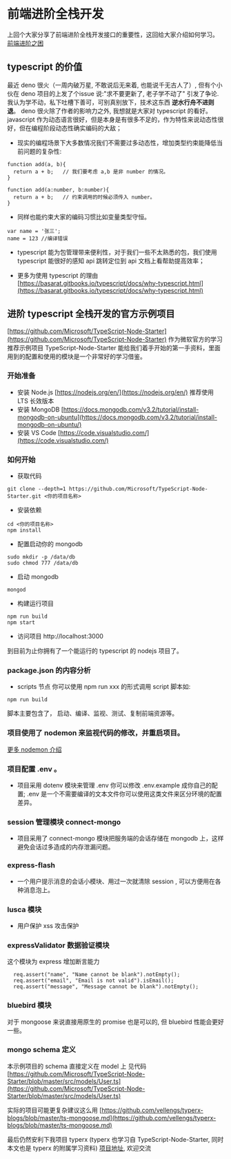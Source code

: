 # 前端进阶全栈开发
上回个大家分享了前端进阶全栈开发接口的重要性，这回给大家介绍如何学习。
[前端进阶之困](https://juejin.im/post/5b189aa5e51d4506a65856c5)
## typescript 的价值
最近 deno 很火（一周内破万星, 不敢说后无来着, 也能说千无古人了）, 但有个小伙在 deno 项目的上发了个issue 说:"求不要更新了, 老子学不动了" 引发了争论.
我认为学不动，私下吐槽下善可，可别真别放下，技术这东西 **逆水行舟不进则退**。 
deno 很火除了作者的影响力之外, 我想就是大家对 typescript 的看好。
javascript 作为动态语言很好，但是本身是有很多不足的，作为特性来说动态性很好，但在编程阶段动态性确实编码的大敌；
- 现实的编程场景下大多数情况我们不需要过多动态性，增加类型约束能降低当前问题的复杂性:

```
function add(a, b){
  return a + b;   // 我们要考虑 a,b 是非 number 的情况。
}

function add(a:number, b:number){
  return a + b;   // 约束调用的时候必须传入 number。
} 
```
- 同样也能约束大家的编码习惯比如变量类型守恒。

```
var name = '张三';
name = 123 //编译错误

```
- typescript 能为包管理带来便利性，对于我们一些不太熟悉的包，我们使用 typescript 能很好的感知 api 跳转定位到 api 文档上看帮助提高效率；

- 更多为使用 typescript 的理由 [https://basarat.gitbooks.io/typescript/docs/why-typescript.html](https://basarat.gitbooks.io/typescript/docs/why-typescript.html)

## 进阶 typescript 全栈开发的官方示例项目
  [https://github.com/Microsoft/TypeScript-Node-Starter](https://github.com/Microsoft/TypeScript-Node-Starter)
  作为微软官方的学习推荐示例项目 TypeScript-Node-Starter 能给我们着手开始的第一手资料，里面用到的配置和使用的模块是一个非常好的学习借鉴。

### 开始准备

- 安装 Node.js [https://nodejs.org/en/](https://nodejs.org/en/) 推荐使用 LTS 长效版本
- 安装 MongoDB [https://docs.mongodb.com/v3.2/tutorial/install-mongodb-on-ubuntu](https://docs.mongodb.com/v3.2/tutorial/install-mongodb-on-ubuntu/)
- 安装 VS Code [https://code.visualstudio.com/](https://code.visualstudio.com/)

### 如何开始
- 获取代码
```
git clone --depth=1 https://github.com/Microsoft/TypeScript-Node-Starter.git <你的项目名称>
```
- 安装依赖
```
cd <你的项目名称>
npm install
```
- 配置启动你的 mongodb 
``` 
sudo mkdir -p /data/db 
sudo chmod 777 /data/db
```
- 启动 mongodb 
```
mongod
```

- 构建运行项目
```
npm run build
npm start
```
- 访问项目
http://localhost:3000

到目前为止你拥有了一个能运行的 typescript 的 nodejs 项目了。

### package.json 的内容分析
- scripts 节点 
你可以使用 npm run xxx 的形式调用 script 脚本如:
```
npm run build
```
脚本主要包含了， 启动、编译、监视、测试、复制前端资源等。

### 项目使用了 nodemon 来监视代码的修改，并重启项目。
[更多 nodemon 介绍](https://github.com/remy/nodemon#nodemon)

### 项目配置 .env 。
- 项目采用 dotenv 模块来管理 .env 你可以修改 .env.example 成你自己的配置; .env 是一个不需要编译的文本文件你可以使用这类文件来区分环境的配置差异。

### session 管理模块 connect-mongo
- 项目采用了 connect-mongo 模块把服务端的会话存储在 mongodb 上，这样避免会话过多造成的内存泄漏问题。

### express-flash 
- 一个用户提示消息的会话小模块、用过一次就清除 session , 可以方便用在各种消息泡上。

### lusca 模块
- 用户保护 xss 攻击保护

### expressValidator 数据验证模块
这个模块为 express 增加断言能力
```
  req.assert("name", "Name cannot be blank").notEmpty();
  req.assert("email", "Email is not valid").isEmail();
  req.assert("message", "Message cannot be blank").notEmpty();
```

### bluebird 模块
对于 mongoose 来说直接用原生的 promise 也是可以的, 但 bluebird 性能会更好一些。

### mongo schema 定义
本示例项目的 schema 直接定义在 model 上
见代码 [https://github.com/Microsoft/TypeScript-Node-Starter/blob/master/src/models/User.ts](https://github.com/Microsoft/TypeScript-Node-Starter/blob/master/src/models/User.ts)

实际的项目可能更复杂建议这么用 [https://github.com/vellengs/typerx-blogs/blob/master/ts-mongoose.md](https://github.com/vellengs/typerx-blogs/blob/master/ts-mongoose.md)

最后仍然安利下我项目 typerx (typerx 也学习自 TypeScript-Node-Starter, 同时本文也是 typerx 的附属学习资料)
[项目地址](https://github.com/vellengs/typerx), 欢迎交流
